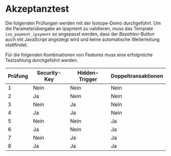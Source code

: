 Akzeptanztest
=============

Die folgenden Prüfungen werden mit der Isotope-Demo durchgeführt. Um die
Parameterübergabe an ipayment zu validieren, muss das Template
`iso_payment_ipayment` so angepasst werden, dass der _Bezahlen_-Button auch mit
JavaScript angezeigt wird und keine automatische Weiterleitung stattfindet.

Für die folgenden Kombinationen von Features muss eine erfolgreiche Testzahlung
durchgeführt werden.

Prüfung | Security-Key | Hidden-Trigger | Doppeltransaktionen
--------|--------------|----------------|--------------------
   1    |     Nein     |      Nein      |        Nein
   2    |      Ja      |      Nein      |        Nein
   3    |     Nein     |       Ja       |        Nein
   4    |      Ja      |       Ja       |        Nein
   5    |     Nein     |      Nein      |         Ja
   6    |      Ja      |      Nein      |         Ja
   7    |     Nein     |       Ja       |         Ja
   8    |      Ja      |       Ja       |         Ja
